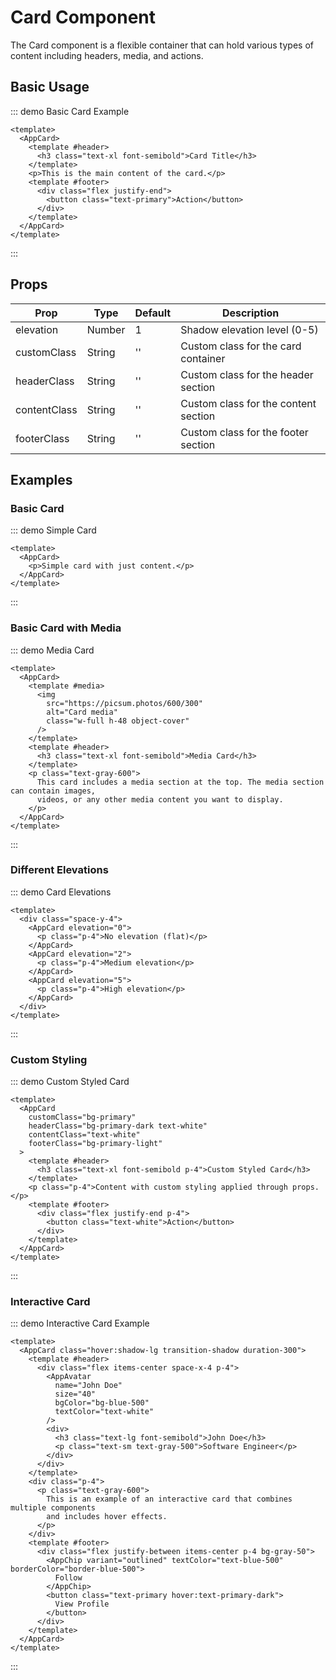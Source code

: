 # Card Component

The Card component is a flexible container that can hold various types of content including headers, media, and actions.

## Basic Usage

::: demo Basic Card Example
```vue
<template>
  <AppCard>
    <template #header>
      <h3 class="text-xl font-semibold">Card Title</h3>
    </template>
    <p>This is the main content of the card.</p>
    <template #footer>
      <div class="flex justify-end">
        <button class="text-primary">Action</button>
      </div>
    </template>
  </AppCard>
</template>
```
:::

## Props

| Prop | Type | Default | Description |
|------|------|---------|-------------|
| elevation | Number | 1 | Shadow elevation level (0-5) |
| customClass | String | '' | Custom class for the card container |
| headerClass | String | '' | Custom class for the header section |
| contentClass | String | '' | Custom class for the content section |
| footerClass | String | '' | Custom class for the footer section |

## Examples

### Basic Card

::: demo Simple Card
```vue
<template>
  <AppCard>
    <p>Simple card with just content.</p>
  </AppCard>
</template>
```
:::

### Basic Card with Media

::: demo Media Card
```vue
<template>
  <AppCard>
    <template #media>
      <img
        src="https://picsum.photos/600/300"
        alt="Card media"
        class="w-full h-48 object-cover"
      />
    </template>
    <template #header>
      <h3 class="text-xl font-semibold">Media Card</h3>
    </template>
    <p class="text-gray-600">
      This card includes a media section at the top. The media section can contain images,
      videos, or any other media content you want to display.
    </p>
  </AppCard>
</template>
```
:::

### Different Elevations

::: demo Card Elevations
```vue
<template>
  <div class="space-y-4">
    <AppCard elevation="0">
      <p class="p-4">No elevation (flat)</p>
    </AppCard>
    <AppCard elevation="2">
      <p class="p-4">Medium elevation</p>
    </AppCard>
    <AppCard elevation="5">
      <p class="p-4">High elevation</p>
    </AppCard>
  </div>
</template>
```
:::

### Custom Styling

::: demo Custom Styled Card
```vue
<template>
  <AppCard
    customClass="bg-primary"
    headerClass="bg-primary-dark text-white"
    contentClass="text-white"
    footerClass="bg-primary-light"
  >
    <template #header>
      <h3 class="text-xl font-semibold p-4">Custom Styled Card</h3>
    </template>
    <p class="p-4">Content with custom styling applied through props.</p>
    <template #footer>
      <div class="flex justify-end p-4">
        <button class="text-white">Action</button>
      </div>
    </template>
  </AppCard>
</template>
```
:::

### Interactive Card

::: demo Interactive Card Example
```vue
<template>
  <AppCard class="hover:shadow-lg transition-shadow duration-300">
    <template #header>
      <div class="flex items-center space-x-4 p-4">
        <AppAvatar
          name="John Doe"
          size="40"
          bgColor="bg-blue-500"
          textColor="text-white"
        />
        <div>
          <h3 class="text-lg font-semibold">John Doe</h3>
          <p class="text-sm text-gray-500">Software Engineer</p>
        </div>
      </div>
    </template>
    <div class="p-4">
      <p class="text-gray-600">
        This is an example of an interactive card that combines multiple components
        and includes hover effects.
      </p>
    </div>
    <template #footer>
      <div class="flex justify-between items-center p-4 bg-gray-50">
        <AppChip variant="outlined" textColor="text-blue-500" borderColor="border-blue-500">
          Follow
        </AppChip>
        <button class="text-primary hover:text-primary-dark">
          View Profile
        </button>
      </div>
    </template>
  </AppCard>
</template>
```
:::
